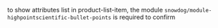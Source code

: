 to show attributes list in product-list-item, the module `snowdog/module-highpointscientific-bullet-points` is required
to confirm
